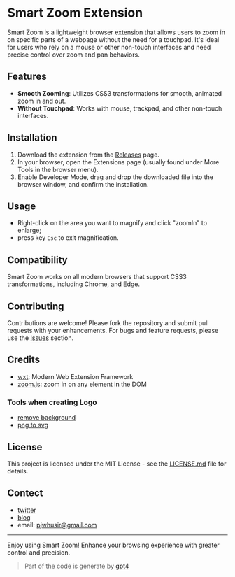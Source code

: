 # Smart Zoom Extension

Smart Zoom is a lightweight browser extension that allows users to zoom in on specific parts of a webpage without the need for a touchpad. It's ideal for users who rely on a mouse or other non-touch interfaces and need precise control over zoom and pan behaviors.

## Features

- **Smooth Zooming**: Utilizes CSS3 transformations for smooth, animated zoom in and out.
- **Without Touchpad**: Works with mouse, trackpad, and other non-touch interfaces.

## Installation

1. Download the extension from the [Releases](https://github.com/pengjeck/smartzoom/releases) page.
2. In your browser, open the Extensions page (usually found under More Tools in the browser menu).
3. Enable Developer Mode, drag and drop the downloaded file into the browser window, and confirm the installation.

## Usage

- Right-click on the area you want to magnify and click "zoomIn" to enlarge; 
- press key `Esc` to exit magnification.

## Compatibility

Smart Zoom works on all modern browsers that support CSS3 transformations, including Chrome, and Edge.

## Contributing

Contributions are welcome! Please fork the repository and submit pull requests with your enhancements. For bugs and feature requests, please use the [Issues](https://github.com/pengjeck/smartzoom/issues) section.

## Credits
- [wxt](https://github.com/wxt-dev/wxt): Modern Web Extension Framework
- [zoom.js](https://github.com/hakimel/zoom.js): zoom in on any element in the DOM

### Tools when creating Logo
- [remove background](https://www.remove.bg/zh)
- [png to svg](https://convertio.co/zh/png-svg/)

## License

This project is licensed under the MIT License - see the [LICENSE.md](LICENSE) file for details.

## Contect
- [twitter](https://twitter.com/pjwhusir)
- [blog](http://journeypeng.best/)
- email: pjwhusir@gmail.com

---

Enjoy using Smart Zoom! Enhance your browsing experience with greater control and precision.

> Part of the code is generate by [gpt4](https://chat.openai.com/)
